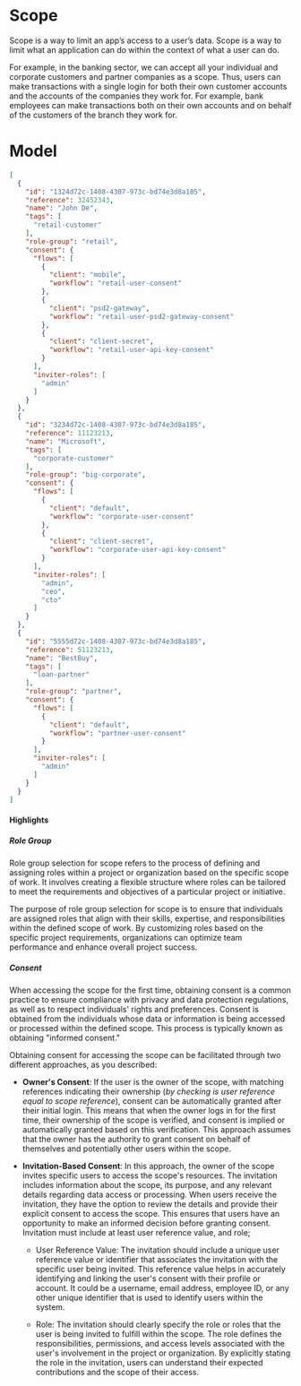 # Scope

Scope is a way to limit an app’s access to a user’s data. Scope is a way to limit what an application can do within the context of what a user can do.

For example, in the banking sector, we can accept all your individual and corporate customers and partner companies as a scope. Thus, users can make transactions with a single login for both their own customer accounts and the accounts of the companies they work for. For example, bank employees can make transactions both on their own accounts and on behalf of the customers of the branch they work for.

# Model

```json
[
  {
    "id": "1324d72c-1408-4307-973c-bd74e3d8a185",
    "reference": 32452343,
    "name": "John De",
    "tags": [
      "retail-customer"
    ],
    "role-group": "retail",
    "consent": {
      "flows": [
        {
          "client": "mobile",
          "workflow": "retail-user-consent"
        },
        {
          "client": "psd2-gateway",
          "workflow": "retail-user-psd2-gateway-consent"
        },
        {
          "client": "client-secret",
          "workflow": "retail-user-api-key-consent"
        }
      ],
      "inviter-roles": [
        "admin"
      ]
    }
  },
  {
    "id": "3234d72c-1408-4307-973c-bd74e3d8a185",
    "reference": 11123213,
    "name": "Microsoft",
    "tags": [
      "corporate-customer"
    ],
    "role-group": "big-corporate",
    "consent": {
      "flows": [
        {
          "client": "default",
          "workflow": "corporate-user-consent"
        },
        {
          "client": "client-secret",
          "workflow": "corporate-user-api-key-consent"
        }
      ],
      "inviter-roles": [
        "admin",
        "ceo",
        "cto"
      ]
    }
  },
  {
    "id": "5555d72c-1408-4307-973c-bd74e3d8a185",
    "reference": 51123213,
    "name": "BestBuy",
    "tags": [
      "loan-partner"
    ],
    "role-group": "partner",
    "consent": {
      "flows": [
        {
          "client": "default",
          "workflow": "partner-user-consent"
        }
      ],
      "inviter-roles": [
        "admin"
      ]
    }
  }
]
```

#### Highlights

##### Role Group
Role group selection for scope refers to the process of defining and assigning roles within a project or organization based on the specific scope of work. It involves creating a flexible structure where roles can be tailored to meet the requirements and objectives of a particular project or initiative.

The purpose of role group selection for scope is to ensure that individuals are assigned roles that align with their skills, expertise, and responsibilities within the defined scope of work. By customizing roles based on the specific project requirements, organizations can optimize team performance and enhance overall project success.


##### Consent
When accessing the scope for the first time, obtaining consent is a common practice to ensure compliance with privacy and data protection regulations, as well as to respect individuals' rights and preferences. Consent is obtained from the individuals whose data or information is being accessed or processed within the defined scope. This process is typically known as obtaining "informed consent."

Obtaining consent for accessing the scope can be facilitated through two different approaches, as you described:

* **Owner's Consent**: If the user is the owner of the scope, with matching references indicating their ownership (*by checking is user reference equal to scope reference*), consent can be automatically granted after their initial login. This means that when the owner logs in for the first time, their ownership of the scope is verified, and consent is implied or automatically granted based on this verification. This approach assumes that the owner has the authority to grant consent on behalf of themselves and potentially other users within the scope. 

* **Invitation-Based Consent**: In this approach, the owner of the scope invites specific users to access the scope's resources. The invitation includes information about the scope, its purpose, and any relevant details regarding data access or processing. When users receive the invitation, they have the option to review the details and provide their explicit consent to access the scope. This ensures that users have an opportunity to make an informed decision before granting consent. Invitation must include at least  user reference value, and role;

    * User Reference Value: The invitation should include a unique user reference value or identifier that associates the invitation with the specific user being invited. This reference value helps in accurately identifying and linking the user's consent with their profile or account. It could be a username, email address, employee ID, or any other unique identifier that is used to identify users within the system.
    
    * Role: The invitation should clearly specify the role or roles that the user is being invited to fulfill within the scope. The role defines the responsibilities, permissions, and access levels associated with the user's involvement in the project or organization. By explicitly stating the role in the invitation, users can understand their expected contributions and the scope of their access.
